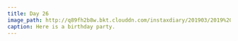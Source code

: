 ```yaml
---
title: Day 26
image_path: http://q89fh2b8w.bkt.clouddn.com/instaxdiary/201903/2019%203%202.jpg
caption: Here is a birthday party.
---
```


